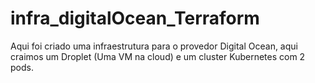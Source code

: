 # infra_digitalOcean_Terraform
Aqui foi criado uma infraestrutura para o provedor Digital Ocean, aqui craimos um Droplet (Uma VM na cloud) e um cluster Kubernetes com 2 pods. 
